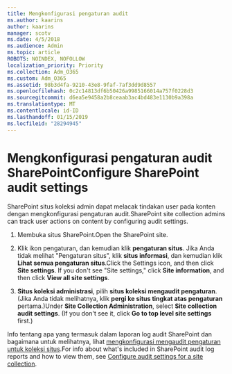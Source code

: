 ```yaml
---
title: Mengkonfigurasi pengaturan audit
ms.author: kaarins
author: kaarins
manager: scotv
ms.date: 4/5/2018
ms.audience: Admin
ms.topic: article
ROBOTS: NOINDEX, NOFOLLOW
localization_priority: Priority
ms.collection: Adm_O365
ms.custom: Adm_O365
ms.assetid: 98b3d4fa-9210-43e8-9faf-7af3dd9d8557
ms.openlocfilehash: 0c2c14813df6b50426a9985166014a757f0228d3
ms.sourcegitcommit: d6ea5e9458a2b8ceaab3ac4bd483e1130b9a398a
ms.translationtype: MT
ms.contentlocale: id-ID
ms.lasthandoff: 01/15/2019
ms.locfileid: "28294945"
---
```

# <a name="configure-sharepoint-audit-settings"></a><span data-ttu-id="35a2e-102">Mengkonfigurasi pengaturan audit SharePoint</span><span class="sxs-lookup"><span data-stu-id="35a2e-102">Configure SharePoint audit settings</span></span>

<span data-ttu-id="35a2e-103">SharePoint situs koleksi admin dapat melacak tindakan user pada konten dengan mengkonfigurasi pengaturan audit.</span><span class="sxs-lookup"><span data-stu-id="35a2e-103">SharePoint site collection admins can track user actions on content by configuring audit settings.</span></span>
  
1. <span data-ttu-id="35a2e-104">Membuka situs SharePoint.</span><span class="sxs-lookup"><span data-stu-id="35a2e-104">Open the SharePoint site.</span></span>
    
2. <span data-ttu-id="35a2e-p101">Klik ikon pengaturan, dan kemudian klik **pengaturan situs**. Jika Anda tidak melihat "Pengaturan situs", klik **situs informasi**, dan kemudian klik **Lihat semua pengaturan situs**.</span><span class="sxs-lookup"><span data-stu-id="35a2e-p101">Click the Settings icon, and then click **Site settings**. If you don't see "Site settings," click **Site information**, and then click **View all site settings**.</span></span>
    
3. <span data-ttu-id="35a2e-p102">**Situs koleksi administrasi**, pilih **situs koleksi mengaudit pengaturan**. (Jika Anda tidak melihatnya, klik **pergi ke situs tingkat atas pengaturan** pertama.)</span><span class="sxs-lookup"><span data-stu-id="35a2e-p102">Under **Site Collection Administration**, select **Site collection audit settings**. (If you don't see it, click **Go to top level site settings** first.)</span></span> 
    
<span data-ttu-id="35a2e-109">Info tentang apa yang termasuk dalam laporan log audit SharePoint dan bagaimana untuk melihatnya, lihat [mengkonfigurasi mengaudit pengaturan untuk koleksi situs](https://go.microsoft.com/fwlink/?linkid=404050).</span><span class="sxs-lookup"><span data-stu-id="35a2e-109">For info about what's included in SharePoint audit log reports and how to view them, see [Configure audit settings for a site collection](https://go.microsoft.com/fwlink/?linkid=404050).</span></span>
  

